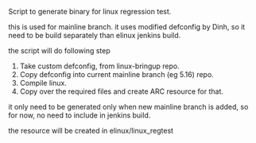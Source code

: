 Script to generate binary for linux regression test. 

this is used for mainline branch. it uses modified defconfig by Dinh, so it need to be build separately than elinux jenkins build.

the script will do following step

1. Take custom defconfig, from linux-bringup repo. 
2. Copy defconfig into current mainline branch (eg 5.16) repo.
3. Compile linux.
4. Copy over the required files and create ARC resource for that.

it only need to be generated only when new mainline branch is added, so for now, no need to include in jenkins build.

the resource will be created in elinux/linux_regtest
